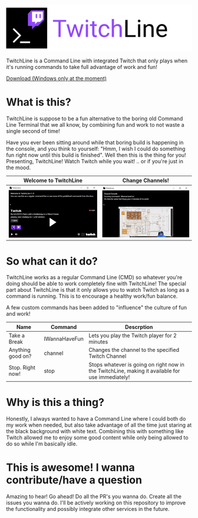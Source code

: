 
<img src="https://github.com/kevinjpetersen/TwitchLine/blob/master/TwitchLineAssets/TwitchLine_Banner_Aligned.png" height="126" />

TwitchLine is a Command Line with integrated Twitch that only plays when it's running commands to take full advantage of work and fun!

<a href="https://github.com/kevinjpetersen/TwitchLine/releases/tag/v1.0" target="_blank">Download (Windows only at the moment)</a>

# What is this?
TwitchLine is suppose to be a fun alternative to the boring old Command Line Terminal that we all know, by combining fun and work to not waste a single second of time!

Have you ever been sitting around while that boring build is happening in the console, and you think to yourself: "Hmm, I wish I could do something fun right now until this build is finished". Well then this is the thing for you! Presenting, TwitchLine! Watch Twitch while you wait! .. or if you're just in the mood.

Welcome to TwitchLine             |  Change Channels!
:-------------------------:|:-------------------------:
![](https://github.com/kevinjpetersen/TwitchLine/blob/master/TwitchLineAssets/TwitchLine_Gif1.gif)  |  ![](https://github.com/kevinjpetersen/TwitchLine/blob/master/TwitchLineAssets/TwitchLine_Gif2.gif)

# So what can it do?
TwitchLine works as a regular Command Line (CMD) so whatever you're doing should be able to work completely fine with TwitchLine!
The special part about TwitchLine is that it only allows you to watch Twitch as long as a command is running. This is to encourage a healthy work/fun balance.

A few custom commands has been added to "influence" the culture of fun and work!

Name | Command | Descrption
----|----|----------------
Take a Break| IWannaHaveFun | Lets you play the Twitch player for 2 minutes
Anything good on? | channel <Twitch Channel Name> | Changes the channel to the specified Twitch Channel
Stop. Right now! | stop | Stops whatever is going on right now in the TwitchLine, making it available for use immediately!
  
# Why is this a thing?
Honestly, I always wanted to have a Command Line where I could both do my work when needed, but also take advantage of all the time just staring at the black background with white text. Combining this with something like Twitch allowed me to enjoy some good content while only being allowed to do so while I'm basically idle.

# This is awesome! I wanna contribute/have a question
Amazing to hear! Go ahead! Do all the PR's you wanna do. Create all the issues you wanna do. I'll be actively working on this repository to improve the functionality and possibly integrate other services in the future.

